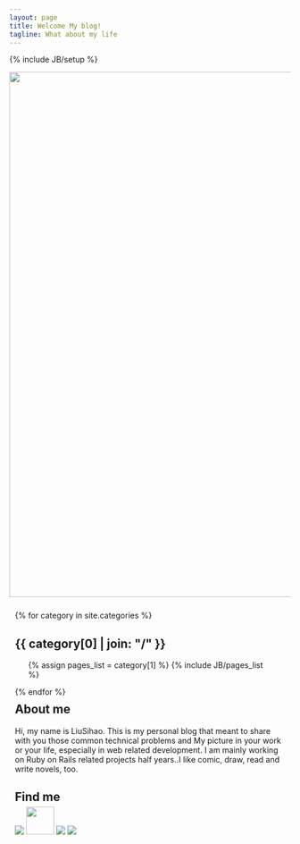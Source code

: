 ```yaml
---
layout: page
title: Welcome My blog!
tagline: What about my life
---
```

{% include JB/setup %}

<style>
	/*.post-content{		
		
	}
	.post{
		height:350px;
		text-overflow: ellipsis;
		overflow:hidden;		
		margin-bottom:35px;		
	}
	.post-content{		
		color:black;
	}
	.post a:hover{
		display: block;
		text-decoration:none;        
	}
	#cover{
        filter:alpha(opacity=70);
        -moz-opacity: 0.7;
        opacity: 0.7;
        background-color:blue;
        z-index:5; 
	}*/
	#cate{
		float: left;
		margin:10px;		
		margin-right:30px;
	}	
	#cate ul li{
		font-size: 14px;		
		padding-bottom: 4px;
	}
	#about{
		margin:10px;		
	}
	#social{		
		margin:10px;		
	}
	#social h2{		
		margin-bottom:5px;		
	}
</style>

<a href="/archive.html"><img src="{{ ASSET_PATH }}/dinky/images/index/index.png" width="940px" /></a>

<div id="cate">
{% for category in site.categories %} 
  <h2 id="{{ category[0] }}-ref">{{ category[0] | join: "/" }}</h2>
  <ul>
    {% assign pages_list = category[1] %}  
    {% include JB/pages_list %}
  </ul>
{% endfor %}
</div>
<div id="about">
	<h2>About me</h2>
Hi, my name is LiuSihao. This is my personal blog that meant to share with you those common technical problems and My picture in your work or your life, especially in web related development. I am mainly working on Ruby on Rails related projects half years..I like comic, draw, read and write novels, too.
</div>

<div id="social">
	<h2>Find me</h2>
	<a href="https://twitter.com/liu_sihao" target="_blank"><img src="{{ ASSET_PATH }}/dinky/images/about/twitter.gif"/></a>
	<a href="https://github.com/WhiteCrow" target="_blank"><img src="{{ ASSET_PATH }}/dinky/images/about/github.jpg" style= "width:50px;height:50px;"/></a>
	<a href="http://www.douban.com/people/baiwuya/" target="_blank"><img src="{{ ASSET_PATH }}/dinky/images/about/douban.gif"/></a>	
	<a href="http://www.weibo.com/wuya1" target="_blank"><img src="{{ ASSET_PATH }}/dinky/images/about/sinaminiblog.gif"/></a>
	
</div>
<!-- 
<div class="row-fluid">
	
	{% for post in site.posts %}
	 <div class="span5">
			<div class="post" id="no" onmouseover = "$(this).attr('id','cover')" onmouseout ="$(this).attr('id','no')">
				<a href="{{ BASE_PATH }}{{ post.url }}">
			    	{{ post.title }}
			    	<li>{{ post.date | date_to_string }}</li>
			    	<br>
			    	<div class="post-content">{{ post.content }}</div>
			    </a>			    
			</div>
	</div>	
	{% endfor %}
</div> -->
